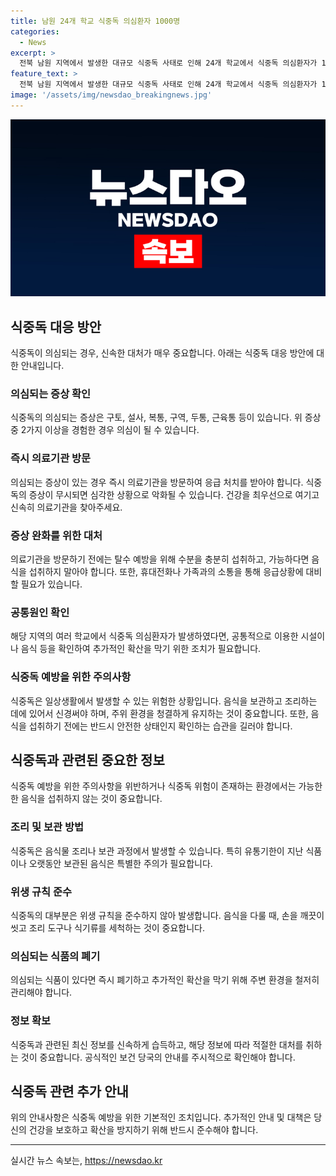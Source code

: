 ```yaml
---
title: 남원 24개 학교 식중독 의심환자 1000명
categories:
  - News
excerpt: >
  전북 남원 지역에서 발생한 대규모 식중독 사태로 인해 24개 학교에서 식중독 의심환자가 1000명을 넘어섰습니다. 현재 관련 당국이 사태를 파악하고 대응에 나섰으며, 지역 주민들의 안전을 위해 적극적인 조치가 취해지고 있습니다.
feature_text: >
  전북 남원 지역에서 발생한 대규모 식중독 사태로 인해 24개 학교에서 식중독 의심환자가 1000명을 넘어섰습니다. 현재 관련 당국이 사태를 파악하고 대응에 나섰으며, 지역 주민들의 안전을 위해 적극적인 조치가 취해지고 있습니다.
image: '/assets/img/newsdao_breakingnews.jpg'
---
```


<p><img src="/assets/img/newsdao_breakingnews.jpg" alt="implanttips 속보" /></p>

<h2 data-ke-size="size26">식중독 대응 방안</h2>

<p data-ke-size="size16">식중독이 의심되는 경우, 신속한 대처가 매우 중요합니다. 아래는 식중독 대응 방안에 대한 안내입니다.</p>

<h3>의심되는 증상 확인</h3>

<p data-ke-size="size16">식중독의 의심되는 증상은 구토, 설사, 복통, 구역, 두통, 근육통 등이 있습니다. 위 증상 중 2가지 이상을 경험한 경우 의심이 될 수 있습니다.</p>

<h3>즉시 의료기관 방문</h3>

<p data-ke-size="size16">의심되는 증상이 있는 경우 즉시 의료기관을 방문하여 응급 처치를 받아야 합니다. 식중독의 증상이 무시되면 심각한 상황으로 악화될 수 있습니다. 건강을 최우선으로 여기고 신속히 의료기관을 찾아주세요.</p>

<h3>증상 완화를 위한 대처</h3>

<p data-ke-size="size16">의료기관을 방문하기 전에는 탈수 예방을 위해 수분을 충분히 섭취하고, 가능하다면 음식을 섭취하지 말아야 합니다. 또한, 휴대전화나 가족과의 소통을 통해 응급상황에 대비할 필요가 있습니다.</p>

<h3>공통원인 확인</h3>

<p data-ke-size="size16">해당 지역의 여러 학교에서 식중독 의심환자가 발생하였다면, 공통적으로 이용한 시설이나 음식 등을 확인하여 추가적인 확산을 막기 위한 조치가 필요합니다.</p>

<h3>식중독 예방을 위한 주의사항</h3>

<p data-ke-size="size16">식중독은 일상생활에서 발생할 수 있는 위험한 상황입니다. 음식을 보관하고 조리하는 데에 있어서 신경써야 하며, 주위 환경을 청결하게 유지하는 것이 중요합니다. 또한, 음식을 섭취하기 전에는 반드시 안전한 상태인지 확인하는 습관을 길러야 합니다.</p>

<h2 data-ke-size="size26">식중독과 관련된 중요한 정보</h2>

<p data-ke-size="size16">식중독 예방을 위한 주의사항을 위반하거나 식중독 위험이 존재하는 환경에서는 가능한한 음식을 섭취하지 않는 것이 중요합니다.</p>

<h3>조리 및 보관 방법</h3>

<p data-ke-size="size16">식중독은 음식물 조리나 보관 과정에서 발생할 수 있습니다. 특히 유통기한이 지난 식품이나 오랫동안 보관된 음식은 특별한 주의가 필요합니다.</p>

<h3>위생 규칙 준수</h3>

<p data-ke-size="size16">식중독의 대부분은 위생 규칙을 준수하지 않아 발생합니다. 음식을 다룰 때, 손을 깨끗이 씻고 조리 도구나 식기류를 세척하는 것이 중요합니다.</p>

<h3>의심되는 식품의 폐기</h3>

<p data-ke-size="size16">의심되는 식품이 있다면 즉시 폐기하고 추가적인 확산을 막기 위해 주변 환경을 철저히 관리해야 합니다.</p>

<h3>정보 확보</h3>

<p data-ke-size="size16">식중독과 관련된 최신 정보를 신속하게 습득하고, 해당 정보에 따라 적절한 대처를 취하는 것이 중요합니다. 공식적인 보건 당국의 안내를 주시적으로 확인해야 합니다.</p>

<h2 data-ke-size="size26">식중독 관련 추가 안내</h2>

<p data-ke-size="size16">위의 안내사항은 식중독 예방을 위한 기본적인 조치입니다. 추가적인 안내 및 대책은 당신의 건강을 보호하고 확산을 방지하기 위해 반드시 준수해야 합니다.</p>

<hr data-ke-size="size26">
실시간 뉴스 속보는, <a href="https://newsdao.kr" rel="dofollow">https://newsdao.kr</a>


